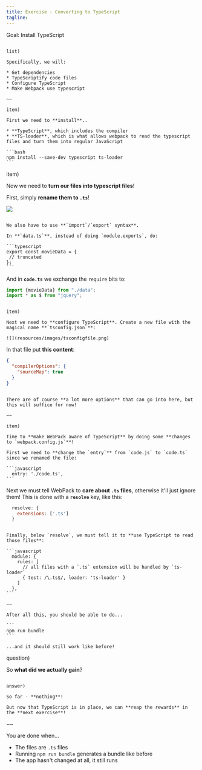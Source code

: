 ```yaml
---
title: Exercise - Converting to TypeScript
tagline:
---
```



<div class="goal"></div>

Goal: Install TypeScript

~~~

list)

Specifically, we will:

* Get dependencies
* TypeScriptify code files
* Configure TypeScript
* Make Webpack use typescript

~~

item)

First we need to **install**..

* **TypeScript**, which includes the compiler
* **TS-loader**, which is what allows webpack to read the typescript files and turn them into regular JavaScript

```bash
npm install --save-dev typescript ts-loader
```

~~~

item)

Now we need to **turn our files into typescript files**!

First, simply **rename them to `.ts`**!

![](resources/images/tsfiles.png)

~~~

We also have to use **`import`/`export` syntax**.

In **`data.ts`**, instead of doing `module.exports`, do:

```typescript
export const movieData = {
 // truncated
};
```

~~~

And in **`code.ts`** we exchange the `require` bits to:

```typescript
import {movieData} from "./data";
import * as $ from "jquery";
```

~~~

item)

Next we need to **configure TypeScript**. Create a new file with the magical name **`tsconfig.json`**:

![](resources/images/tsconfigfile.png)

~~~

In that file put **this content**:

```json
{
  "compilerOptions": {
    "sourceMap": true
  }
}
```

~~~

There are of course **a lot more options** that can go into here, but this will suffice for now!

~~

item)

Time to **make WebPack aware of TypeScript** by doing some **changes to `webpack.config.js`**!

First we need to **change the `entry`** from `code.js` to `code.ts` since we renamed the file:

```javascript
  entry: './code.ts',
```

~~~~

Next we must tell WebPack to **care about `.ts` files**, otherwise it'll just ignore them! This is done with a **`resolve`** key, like this:

```javascript
  resolve: {
    extensions: ['.ts']
  }
```

~~~

Finally, below `resolve`, we must tell it to **use TypeScript to read those files**:

```javascript 
  module: {
    rules: [
      // all files with a `.ts` extension will be handled by `ts-loader`
      { test: /\.ts$/, loader: 'ts-loader' }
    ]
  },
```

~~

After all this, you should be able to do...

```
npm run bundle
```

...and it should still work like before!

~~~

question)

So **what did we actually gain**?

~~~

answer)

So far - **nothing**!

But now that TypeScript is in place, we can **reap the rewards** in the **next exercise**!

~~~~


~~

<div class="checklist"></div>

You are done when...

* The files are `.ts` files
* Running `npm run bundle` generates a bundle like before
* The app hasn't changed at all, it still runs

